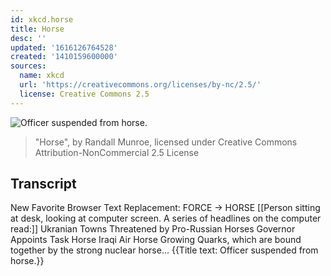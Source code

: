 ```yaml
---
id: xkcd.horse
title: Horse
desc: ''
updated: '1616126764528'
created: '1410159600000'
sources:
  name: xkcd
  url: 'https://creativecommons.org/licenses/by-nc/2.5/'
  license: Creative Commons 2.5
---
```

![Officer suspended from horse.](https://imgs.xkcd.com/comics/horse.png)
> "Horse", by Randall Munroe, licensed under Creative Commons Attribution-NonCommercial 2.5 License

## Transcript
New Favorite Browser Text Replacement:
FORCE -> HORSE
[[Person sitting at desk, looking at computer screen. A series of headlines on the computer read:]]
Ukranian Towns Threatened by Pro-Russian Horses
Governor Appoints Task Horse
Iraqi Air Horse Growing
Quarks, which are bound together by the strong nuclear horse...
{{Title text: Officer suspended from horse.}}
